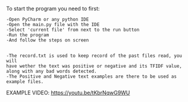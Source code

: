 
To start the program you need to first: 

	-Open PyCharm or any python IDE
	-Open the main.py file with the IDE
	-Select 'current file' from next to the run button
	-Run the program
	-And follow the steps on screen
	
	
	-The record.txt is used to keep record of the past files read, you will
	have wether the text was positive or negative and its TFIDF value, along with any bad words detected.
	-The Positive and Negative text examples are there to be used as example files. 

EXAMPLE VIDEO:
	https://youtu.be/tKbrNqwG9WU
